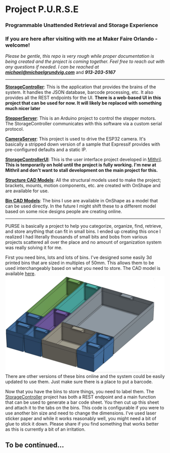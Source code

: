 # Project P.U.R.S.E
### Programmable Unattended Retrieval and Storage Experience

### If you are here after visiting with me at Maker Faire Orlando - welcome! 

*Please be gentle, this repo is very rough while proper documentation is being created and the project is coming together. Feel free to reach out with any 
questions if needed. I can be reached at **michael@michaelgrundvig.com*** and ***913-203-5167***

---

**[StorageController](StorageController)**: This is the application that provides the brains of the system. It handles the JSON database, 
barcode processing, etc. It also provides all the REST endpoints for the UI. **There is a web-based UI in this project that can be used for now. It will likely be replaced with something much nicer later**

**[StepperServer](StepperServer)**: This is an Arduino project to control the stepper motors. The StorageController communicates with this software via a custom serial protocol. 

**[CameraServer](CameraServer)**: This project is used to drive the ESP32 camera. It's basically a stripped down version of a sample that Expressif provides with pre-configured defaults and a static IP.   

**[StorageControllerUI](StorageControllerUI)**: This is the user interface project developed in [Mithril](https://mithril.js.org).
**This is temporarily on hold until the project is fully working. I'm new at Mithril and don't want to stall development on the main project for this.**

**[Structure CAD Models](https://cad.onshape.com/documents/3ed4c562282025fcae1c9ac9/w/1ee086016c98cc6195ee0d50/e/e47bde5a2c54b21ef0918a0d?renderMode=0&uiState=636810cc86f78d47af3b8e66)**:
All the structural models used to make the project; brackets, mounts, motion components, etc. are created with OnShape and are available for use.

**[Bin CAD Models](https://cad.onshape.com/documents/20ccaa322070fb270333fa10/w/19f8712ec5f6d2b6f6294b21/e/b7a670a9cc606bfa0aa010ab?renderMode=0&uiState=63680fade32e0371c27079a3)**:
The bins I use are available in OnShape as a model that can be used directly. In the future I might shift these to a different model based on some nice designs people are creating online. 

---

PURSE is basically a project to help you categorize, organize, find, retrieve, and store anything that can fit in small bins.
I ended up creating this once I realized I had literally thousands of small bits and bobs from various projects scattered all over the place and no amount of organization system was really solving it for me. 

First you need bins, lots and lots of bins. I've designed some easily 3d printed bins that are sized in multiples of 50mm. This allows them to be used interchangeably based on what you need to store. The CAD model is available [here](https://cad.onshape.com/documents/20ccaa322070fb270333fa10/w/19f8712ec5f6d2b6f6294b21/e/b7a670a9cc606bfa0aa010ab?renderMode=0&uiState=63680fade32e0371c27079a3). 
![bins](docs/bin-group.JPG)
There are other versions of these bins online and the system could be easily updated to use them. Just make sure there is a place to put a barcode.

Now that you have the bins to store things, you need to label them. The [StorageController](StorageController) project has both a REST endpoint and a main function that can be used to generate a bar code sheet. 
You then cut up this sheet and attach it to the tabs on the bins. This code is configurable if you were to use another bin size and need to change the dimensions. 
I've used laser sticker paper and while it works reasonably well, you might need a bit of glue to stick it down. Please share if you find something that works better as this is currently a bit of an irritation. 

**To be continued...**
---- 

[//]: # ()
[//]: # (### Project Description for Maker Faire Orlando Entry)

[//]: # (#### *If you are one of the volunteer reviewers, I'd love to exhibit this project! Thanks for your consideration :&#41;*)

[//]: # ()
[//]: # (Every maker ends up with extras after a project. Like hotdogs and hotdog buns, there always seem to be some spares left )

[//]: # (over. Over time, these spares piled up and I started buying parts I already had simply because I forgot I already had them. )

[//]: # (I tried many approaches to organization from shoe boxes to storage totes, divider bins to tackle boxes. )

[//]: # (Finally, I decided I had to make my own storage system inspired by the best available: a purse.)

[//]: # ()
[//]: # (I needed a system that allowed me to have removable bins to store any small items I wanted. It needed to allow me to )

[//]: # (easily find any stored item knowing that I'd always forget both where I stored it and what it was called. Finally, it )

[//]: # (had to be simple to put new items into the system.)

[//]: # ()
[//]: # (Everything started in CAD. First task was to design a series of bins that are easy and fast to 3d print. These bins are )

[//]: # (in a range of sizes - 1x1, 1x2, 2x2, etc.This allows you to use the right size bin with no wasted space. These bins have )

[//]: # (a little tab for a barcode label as well - this is important later. )

[//]: # ()
[//]: # (Now that we have our bins, we have to put them somewhere. Solving this involved creating a large cabinet with drawers )

[//]: # (sized to fit all the various bins. With that done, we have bins in drawers but none of the secret sauce that really )

[//]: # (makes it work.)

[//]: # ()
[//]: # (I never remember where I put things so I need a computer to help me: a Raspberry Pi in this case. The Pi can’t do much )

[//]: # (on its own though so we need an application. I wrote a Java database application &#40;open source of course&#41; that understands )

[//]: # (the concept of items, tags, bins, and drawers. Items are what you want to store. Tags are simply “terms” you associate )

[//]: # (with items so you can search for them. Bins are where you put the items and drawers are where you put the bins. Bins )

[//]: # (have a label on them so they can be identified. The bins in drawers have a location defined by row and column that )

[//]: # (indicates the position.)

[//]: # ()
[//]: # (At this point, the application knows that bin 18 contains 2” long 4-40 socket cap screws and is located in drawer )

[//]: # (A at row 5, column 12. This would work and you could stop here but this is brittle in practice. If you take out a bin )

[//]: # (and put it back in the wrong place everything falls apart.)

[//]: # ()
[//]: # (Fixing this problem is where the project starts going over the top. I want the application to know where the bins are )

[//]: # (located even when I put them back in the wrong place. I want things to “just work” for me. To fix this, we need the )

[//]: # (application to be able to determine the bin location on its own. This means computer vision. I ended up choosing )

[//]: # (ESP32-CAM as the basis for this based on simplicity and price.)

[//]: # ()
[//]: # (First off, we need a way to move the camera back and forth over the drawers. One option is for the camera itself to )

[//]: # (transit over the entire drawer; left to right, front to back. This makes for a bit more complex assembly overall. )

[//]: # (Another option is for the camera to move left and right and for the drawer itself to move in and out. This second )

[//]: # (option makes for less moving parts which keeps things a bit simpler. I settled on ACME lead screws, A4988 stepper )

[//]: # (drivers, and NEMA 17 stepper motors. All of these are off-the-shelf 3d printer parts and readily available. To )

[//]: # (control the motors I chose ESP32 boards, again for simplicity and price.)

[//]: # ()
[//]: # (So now we have the camera able to “see” everything in the drawer via a combination of the drawer and camera moving. )

[//]: # (How do we get the camera to recognize a bin? We use that barcode label on the bins we talked about earlier.)

[//]: # ()
[//]: # (At this point we’re done! Kinda. The controller application on the Raspberry Pi needs to be able to actually control )

[//]: # (everything. I decided to have the controller be all the brains and the ESP32s are only used to take a photo and for)

[//]: # (motion. The Pi acts as a WIFI hotspot and all the remote microcontrollers connect to it. Each ESP32 has an application )

[//]: # (on it that exposes a REST interface that can be used to ask it to home an axis and to move to a given location. The )

[//]: # (ESP32-CAM exposes an endpoint to take a photo.)

[//]: # ()
[//]: # (The controller now has all it needs to know what item is where and, most importantly, to audit everything stored inside. )

[//]: # (To find something you want, you use the UI to search for it. You get a list of everything matching your search and can )

[//]: # (even see a picture of what is in the bin. Once you pick what you want, the drawer you need opens and you grab the part )

[//]: # (or bin and get to work. When you are ready, you can ask the system what spots are empty for a given bin or you can just )

[//]: # (throw it anywhere you want and tell the system to run an audit.)

[//]: # ()
[//]: # (So there you have it, how I built a P.U.R.S.E. )
